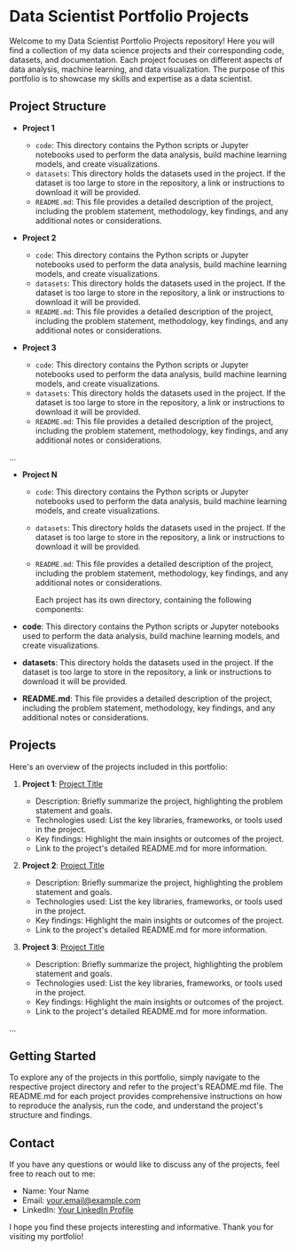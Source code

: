 # Data Scientist Portfolio Projects

Welcome to my Data Scientist Portfolio Projects repository! Here you will find a collection of my data science projects and their corresponding code, datasets, and documentation. Each project focuses on different aspects of data analysis, machine learning, and data visualization. The purpose of this portfolio is to showcase my skills and expertise as a data scientist.

## Project Structure

- **Project 1**
  - `code`: This directory contains the Python scripts or Jupyter notebooks used to perform the data analysis, build machine learning models, and create visualizations.
  - `datasets`: This directory holds the datasets used in the project. If the dataset is too large to store in the repository, a link or instructions to download it will be provided.
  - `README.md`: This file provides a detailed description of the project, including the problem statement, methodology, key findings, and any additional notes or considerations.

- **Project 2**
  - `code`: This directory contains the Python scripts or Jupyter notebooks used to perform the data analysis, build machine learning models, and create visualizations.
  - `datasets`: This directory holds the datasets used in the project. If the dataset is too large to store in the repository, a link or instructions to download it will be provided.
  - `README.md`: This file provides a detailed description of the project, including the problem statement, methodology, key findings, and any additional notes or considerations.

- **Project 3**
  - `code`: This directory contains the Python scripts or Jupyter notebooks used to perform the data analysis, build machine learning models, and create visualizations.
  - `datasets`: This directory holds the datasets used in the project. If the dataset is too large to store in the repository, a link or instructions to download it will be provided.
  - `README.md`: This file provides a detailed description of the project, including the problem statement, methodology, key findings, and any additional notes or considerations.

...

- **Project N**
  - `code`: This directory contains the Python scripts or Jupyter notebooks used to perform the data analysis, build machine learning models, and create visualizations.
  - `datasets`: This directory holds the datasets used in the project. If the dataset is too large to store in the repository, a link or instructions to download it will be provided.
  - `README.md`: This file provides a detailed description of the project, including the problem statement, methodology, key findings, and any additional notes or considerations.


    Each project has its own directory, containing the following components:

- **code**: This directory contains the Python scripts or Jupyter notebooks used to perform the data analysis, build machine learning models, and create visualizations.
- **datasets**: This directory holds the datasets used in the project. If the dataset is too large to store in the repository, a link or instructions to download it will be provided.
- **README.md**: This file provides a detailed description of the project, including the problem statement, methodology, key findings, and any additional notes or considerations.

## Projects

Here's an overview of the projects included in this portfolio:

1. **Project 1**: [Project Title](./Project%201/README.md)
   - Description: Briefly summarize the project, highlighting the problem statement and goals.
   - Technologies used: List the key libraries, frameworks, or tools used in the project.
   - Key findings: Highlight the main insights or outcomes of the project.
   - Link to the project's detailed README.md for more information.

2. **Project 2**: [Project Title](./Project%202/README.md)
   - Description: Briefly summarize the project, highlighting the problem statement and goals.
   - Technologies used: List the key libraries, frameworks, or tools used in the project.
   - Key findings: Highlight the main insights or outcomes of the project.
   - Link to the project's detailed README.md for more information.

3. **Project 3**: [Project Title](./Project%203/README.md)
   - Description: Briefly summarize the project, highlighting the problem statement and goals.
   - Technologies used: List the key libraries, frameworks, or tools used in the project.
   - Key findings: Highlight the main insights or outcomes of the project.
   - Link to the project's detailed README.md for more information.

...

## Getting Started

To explore any of the projects in this portfolio, simply navigate to the respective project directory and refer to the project's README.md file. The README.md for each project provides comprehensive instructions on how to reproduce the analysis, run the code, and understand the project's structure and findings.

## Contact

If you have any questions or would like to discuss any of the projects, feel free to reach out to me:

- Name: Your Name
- Email: your.email@example.com
- LinkedIn: [Your LinkedIn Profile](https://www.linkedin.com/in/your-profile)

I hope you find these projects interesting and informative. Thank you for visiting my portfolio!
